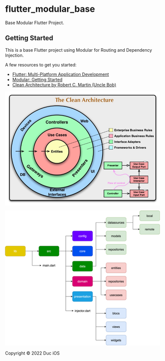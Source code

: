 # flutter_modular_base

Base Modular Flutter Project.

## Getting Started

This is a base Flutter project using Modular for Routing and Dependency Injection.

A few resources to get you started:

- [Flutter: Multi-Platform Application Development](https://docs.flutter.dev/)
- [Modular: Getting Started](https://modular.flutterando.com.br/docs/intro/)
- [Clean Architecture by Robert C. Martin (Uncle Bob)](https://blog.cleancoder.com/uncle-bob/2012/08/13/the-clean-architecture.html)

![clean_architecture](clean_architecture.jpg)

![clean_architecture_folders](clean_architecture_folders.png)

Copyright © 2022 Duc iOS